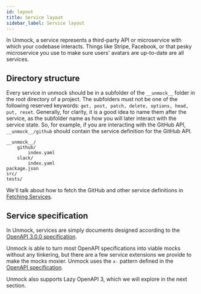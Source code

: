 ```yaml
---
id: layout
title: Service layout
sidebar_label: Service layout
---
```


In Unmock, a service represents a third-party API or microservice with which your codebase interacts. Things like Stripe, Facebook, or that pesky microservice you use to make sure users' avatars are up-to-date are all services.

## Directory structure

Every service in unmock should be in a subfolder of the `__unmock__` folder in the root directory of a project. The subfolders must not be one of the following reserved keywords: `get, post, patch, delete, options, head, put, reset`. Generally, for clarity, it is a good idea to name them after the service, as the subfolder name as how you will later interact with the service state. So, for example, if you are interacting with the GitHub API, `__unmock__/github` should contain the service definition for the GitHub API.

```
__unmock__/
    github/
        index.yaml
    slack/
        index.yaml
package.json
src/
tests/
```

We'll talk about how to fetch the GitHub and other service definitions in [Fetching Services](/fetching).

## Service specification

In Unmock, services are simply documents designed according to the [OpenAPI 3.0.0 specification](https://github.com/OAI/OpenAPI-Specification/blob/master/versions/3.0.0.md).

Unmock is able to turn most OpenAPI specifications into viable mocks without any tinkering, but there are a few service extensions we provide to make the mocks moxier. Unmock uses the `x-` pattern defined in the [OpenAPI specification](https://github.com/OAI/OpenAPI-Specification/blob/master/versions/3.0.0.md#specificationExtensions).

Unmock also supports Lazy OpenAPI 3, which we will explore in the next section.
